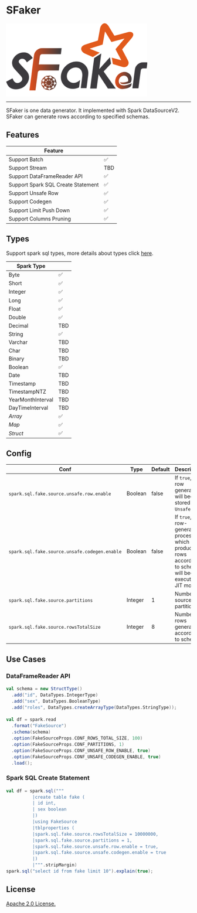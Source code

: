 # SFaker
<img src="docs/logo/sfaker_logo.svg" alt="SFaker logo" height="200px" align="center" />

---
SFaker is one data generator. It implemented with Spark DataSourceV2. SFaker can generate rows according to specified schemas. 

## Features
| Feature                             |     |
|-------------------------------------|-----|
| Support Batch                       | ✅   |
| Support Stream                      | TBD |
| Support DataFrameReader API         | ✅   |
| Support Spark SQL Create Statement  | ✅   |
| Support Unsafe Row                  | ✅   |
| Support Codegen                     | ✅   |
| Support Limit Push Down             | ✅   |
| Support Columns Pruning             | ✅   |

## Types
Support spark sql types, more details about types click [here](https://spark.apache.org/docs/latest/sql-ref-datatypes.html).

| Spark Type        |     |
|-------------------|-----|
| Byte              | ✅   |
| Short             | ✅   |
| Integer           | ✅   |
| Long              | ✅   |
| Float             | ✅   |
| Double            | ✅   |
| Decimal           | TBD |
| String            | ✅   |
| Varchar           | TBD |
| Char              | TBD |
| Binary            | TBD |
| Boolean           | ✅   |
| Date              | TBD |
| Timestamp         | TBD |
| TimestampNTZ      | TBD |
| YearMonthInterval | TBD |
| DayTimeInterval   | TBD |
| *Array*           | ✅   |
| *Map*             | ✅   |
| *Struct*          | ✅   |

## Config

| Conf                                          | Type     | Default | Description                                                                                                   |
|-----------------------------------------------|----------|---------|---------------------------------------------------------------------------------------------------------------|
| `spark.sql.fake.source.unsafe.row.enable`     | Boolean  | false   | If `true`, all row generated will been stored in `UnsafeRow`.                                                 |
| `spark.sql.fake.source.unsafe.codegen.enable` | Boolean  | false   | If `true`, the row-generated process, which produce rows according to schema, will been executed in JIT mode. |
| `spark.sql.fake.source.partitions`            | Integer  | 1       | Number of source partitions.                                                                                  |
| `spark.sql.fake.source.rowsTotalSize`         | Integer  | 8       | Number of rows generated according to schema.                                                                 |

## Use Cases
### DataFrameReader API
```scala
val schema = new StructType()
  .add("id", DataTypes.IntegerType)
  .add("sex", DataTypes.BooleanType)
  .add("roles", DataTypes.createArrayType(DataTypes.StringType));

val df = spark.read
  .format("FakeSource")
  .schema(schema)
  .option(FakeSourceProps.CONF_ROWS_TOTAL_SIZE, 100)
  .option(FakeSourceProps.CONF_PARTITIONS, 1)
  .option(FakeSourceProps.CONF_UNSAFE_ROW_ENABLE, true)
  .option(FakeSourceProps.CONF_UNSAFE_CODEGEN_ENABLE, true)
  .load();
```
### Spark SQL Create Statement
```scala
val df = spark.sql("""
          |create table fake (
          | id int,
          | sex boolean
          |)
          |using FakeSource
          |tblproperties (
          |spark.sql.fake.source.rowsTotalSize = 10000000,
          |spark.sql.fake.source.partitions = 1,
          |spark.sql.fake.source.unsafe.row.enable = true,
          |spark.sql.fake.source.unsafe.codegen.enable = true
          |)
          |""".stripMargin)
spark.sql("select id from fake limit 10").explain(true);
```

## License
[Apache 2.0 License.](LICENSE)